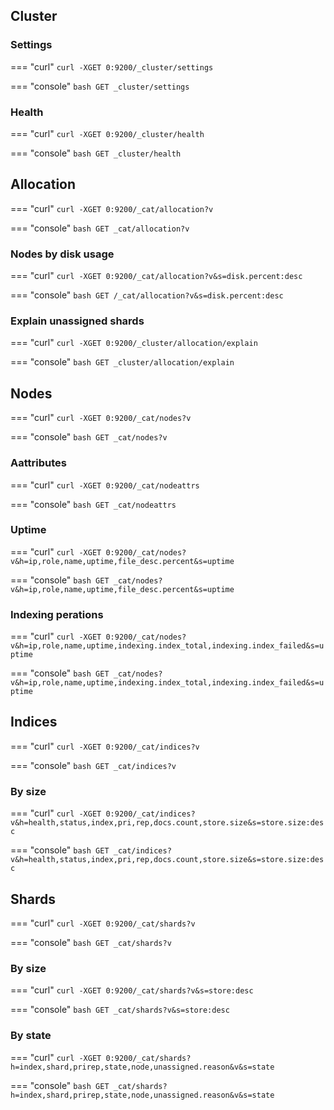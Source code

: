 ## Cluster

### Settings
=== "curl"
    ```
    curl -XGET 0:9200/_cluster/settings
    ```

=== "console"
    ```bash
    GET _cluster/settings
    ```

### Health
=== "curl"
    ```
    curl -XGET 0:9200/_cluster/health
    ```

=== "console"
    ```bash
    GET _cluster/health
    ```

## Allocation

=== "curl"
    ```
    curl -XGET 0:9200/_cat/allocation?v
    ```

=== "console"
    ```bash
    GET _cat/allocation?v
    ```

### Nodes by disk usage

=== "curl"
    ```
    curl -XGET 0:9200/_cat/allocation?v&s=disk.percent:desc
    ```

=== "console"
    ```bash
    GET /_cat/allocation?v&s=disk.percent:desc
    ```

### Explain unassigned shards

=== "curl"
    ```
    curl -XGET 0:9200/_cluster/allocation/explain
    ```

=== "console"
    ```bash
    GET _cluster/allocation/explain
    ```

## Nodes

=== "curl"
    ```
    curl -XGET 0:9200/_cat/nodes?v
    ```

=== "console"
    ```bash
    GET _cat/nodes?v
    ```

### Aattributes

=== "curl"
    ```
    curl -XGET 0:9200/_cat/nodeattrs
    ```

=== "console"
    ```bash
    GET _cat/nodeattrs
    ```

### Uptime

=== "curl"
    ```
    curl -XGET 0:9200/_cat/nodes?v&h=ip,role,name,uptime,file_desc.percent&s=uptime
    ```

=== "console"
    ```bash
    GET _cat/nodes?v&h=ip,role,name,uptime,file_desc.percent&s=uptime
    ```

### Indexing perations

=== "curl"
    ```
    curl -XGET 0:9200/_cat/nodes?v&h=ip,role,name,uptime,indexing.index_total,indexing.index_failed&s=uptime
    ```

=== "console"
    ```bash
    GET _cat/nodes?v&h=ip,role,name,uptime,indexing.index_total,indexing.index_failed&s=uptime
    ```

## Indices

=== "curl"
    ```
    curl -XGET 0:9200/_cat/indices?v
    ```

=== "console"
    ```bash
    GET _cat/indices?v
    ```

### By size

=== "curl"
    ```
    curl -XGET 0:9200/_cat/indices?v&h=health,status,index,pri,rep,docs.count,store.size&s=store.size:desc
    ```

=== "console"
    ```bash
    GET _cat/indices?v&h=health,status,index,pri,rep,docs.count,store.size&s=store.size:desc
    ```

## Shards

=== "curl"
    ```
    curl -XGET 0:9200/_cat/shards?v
    ```

=== "console"
    ```bash
    GET _cat/shards?v
    ```

### By size

=== "curl"
    ```
    curl -XGET 0:9200/_cat/shards?v&s=store:desc
    ```

=== "console"
    ```bash
    GET _cat/shards?v&s=store:desc
    ```

### By state

=== "curl"
    ```
    curl -XGET 0:9200/_cat/shards?h=index,shard,prirep,state,node,unassigned.reason&v&s=state
    ```

=== "console"
    ```bash
    GET _cat/shards?h=index,shard,prirep,state,node,unassigned.reason&v&s=state
    ```
